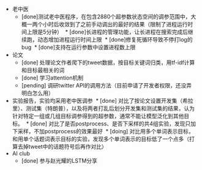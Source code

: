 * 老中医
  * [done]测试老中医程序，在包含2880个超参数状态空间的调参范围中，大概一两个小时后收敛到了之前手动调出的最好的结果（限制了进程运行时间上限是5分钟）
  * [done]长进程的管理功能，让长进程在搜索完成后继续跑，动态增加进程运行时间上限
  * [done]修复死循环导致不停打log的bug
  * [done]支持在运行参数中设置进程数上限
* 论文
  * [done] 处理论文作者爬下的tweet数据，按目标关键词归类，用tf-idf计算和目标最相关的词
  * [done] 学习attention机制
  * [pending] 调研twitter API的调用方法（目前申请了开发者权限，还没弄明白怎么用）
* 实验报告，实验均采用老中医调参
  * [done] 对比了按论文设置开发集（希拉里）、测试集（特朗普），以及将两者打乱后划分开发集和测试集的结果，认为针对特定一组或几组目标调参得到的超参数，通常不能让模型泛化到其他目标。
  * [done] 对比了是否postprocess、是否下采样的共4组实验，发现只加下采样，不加postprocess的效果最好
  * [doing] 对比用多个单词表示目标，和用单个话题词表示目标的实验，发现多个单词表示的目标低了一个点多（打算去掉tweet中的话题符号后再作对比）
* AI club
  * [done] 参与赵光耀的LSTM分享
